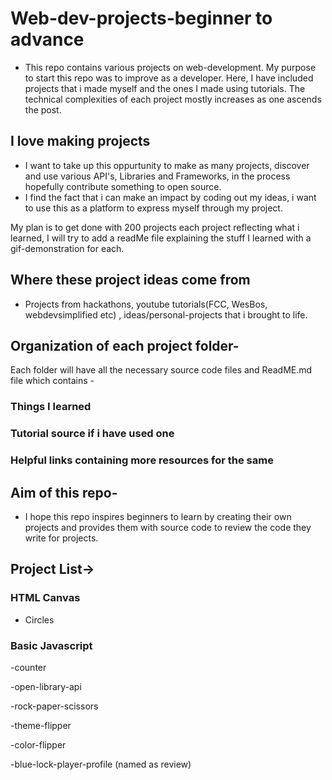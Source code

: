 # Web-dev-projects-beginner to advance
- This repo contains various projects on web-development. My purpose to start this repo was to improve as a developer. Here, I have included projects that i made myself and the ones I made using tutorials. The technical complexities of each project mostly increases as one ascends the post.


## I love making projects
- I want to take up this oppurtunity to make as many projects, discover and use various API's, Libraries and Frameworks, in the process hopefully contribute something to open source. 
- I find the fact that i can make an impact by coding out my ideas, i want to use this as a platform to express myself through my project.

My plan is to get done with 200 projects each project reflecting what i learned, I will try to add a readMe file explaining the stuff I learned with a gif-demonstration for each.

## Where these project ideas come from
- Projects from hackathons, youtube tutorials(FCC, WesBos, webdevsimplified etc) , ideas/personal-projects that i brought to life.

## Organization of each project folder-
Each folder will have all the necessary source code files and ReadME.md file which contains - 
   ### Things I learned
   ### Tutorial source if i have used one
   ### Helpful links containing more resources for the same
 

## Aim of this repo-
- I hope this repo inspires beginners to learn by creating their own projects and provides them with source code to review the code they write for projects.
## Project List->
### HTML Canvas
- Circles

### Basic Javascript
-counter

-open-library-api

-rock-paper-scissors

-theme-flipper

-color-flipper

-blue-lock-player-profile (named as review)

